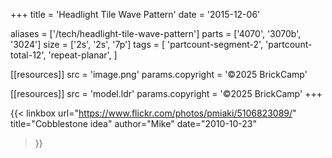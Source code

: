 +++
title = 'Headlight Tile Wave Pattern'
date  = '2015-12-06'

aliases = ['/tech/headlight-tile-wave-pattern']
parts = ['4070', '3070b', '3024']
size  = ['2s', '2s', '7p']
tags  = [
  'partcount-segment-2',
  'partcount-total-12',
  'repeat-planar',
]

[[resources]]
src              = 'image.png'
params.copyright = '©2025 BrickCamp'

[[resources]]
src              = 'model.ldr'
params.copyright = '©2025 BrickCamp'
+++

{{< linkbox
    url="https://www.flickr.com/photos/pmiaki/5106823089/"
    title="Cobblestone idea"
    author="Mike"
    date="2010-10-23"
>}}
